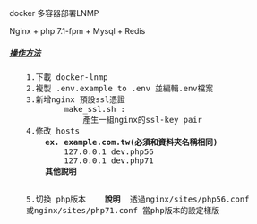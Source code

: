 docker 多容器部署LNMP

Nginx + php 7.1-fpm + Mysql + Redis

<h5><span style="text-decoration: underline;">操作方法</span></h5>
<pre style="padding-left: 30px;">
1.下載 docker-lnmp
2.複製 .env.example to .env 並編輯.env檔案
3.新增nginx 預設ssl憑證
        make_ssl.sh : 
            產生一組nginx的ssl-key pair
4.修改 hosts 
    <b>ex. example.com.tw(必須和資料夾名稱相同)</b>
        127.0.0.1 dev.php56
        127.0.0.1 dev.php71
    <b>其他說明</b>
       
5.切換 php版本
    <b>說明</b> 
       透過nginx/sites/php56.conf 或nginx/sites/php71.conf 當php版本的設定樣版   
</pre>


